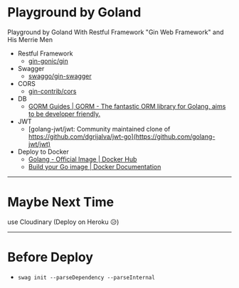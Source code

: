 # Playground by Goland

Playground by Goland With Restful Framework "Gin Web Framework" and His Merrie Men

- Restful Framework
    - [gin-gonic/gin](https://github.com/gin-gonic/gin)
- Swagger
    - [swaggo/gin-swagger](https://github.com/swaggo/gin-swagger)
- CORS
    - [gin-contrib/cors](https://github.com/gin-contrib/cors)
- DB
    - [GORM Guides | GORM - The fantastic ORM library for Golang, aims to be developer friendly.](https://gorm.io/docs/)
- JWT
    - [golang-jwt/jwt: Community maintained clone of https://github.com/dgrijalva/jwt-go](https://github.com/golang-jwt/jwt)
- Deploy to Docker
    - [Golang - Official Image | Docker Hub](https://hub.docker.com/_/golang)
    - [Build your Go image | Docker Documentation](https://docs.docker.com/language/golang/build-images/#multi-stage-builds)

---

# Maybe Next Time

use Cloudinary (Deploy on Heroku 😥)

---

# Before Deploy

- `swag init --parseDependency --parseInternal`